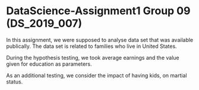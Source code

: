 # DataScience-Assignment1 Group 09 (DS_2019_007)
In this assignment, we were supposed to analyse data set that was available publically. The data set is related to families who live in United States. 

During the hypothesis testing, we took average earnings and the value given for education as parameters. 

As an additional testing, we consider the impact of having kids, on martial status. 
